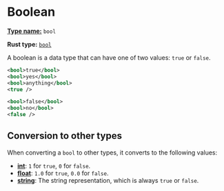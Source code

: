# Boolean

[**Type name:**](./type.md) `bool`

**Rust type:** [`bool`](https://doc.rust-lang.org/std/primitive.bool.html)

A boolean is a data type that can have one of two values: `true` or `false`.

```xml
<bool>true</bool>
<bool>yes</bool>
<bool>anything</bool>
<true />

<bool>false</bool>
<bool>no</bool>
<false />
```

## Conversion to other types

When converting a `bool` to other types, it converts to the following values:

- [**int**](./int.md): `1` for `true`, `0` for `false`.
- [**float**](./float.md): `1.0` for `true`, `0.0` for `false`.
- [**string**](./string.md): The string representation, which is always `true` or `false`.

